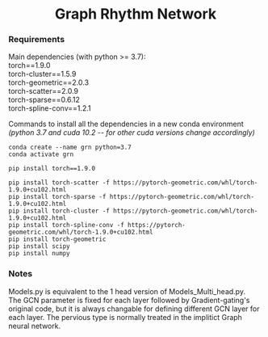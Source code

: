 <h1 align='center'> Graph Rhythm Network </h1>

### Requirements
Main dependencies (with python >= 3.7):<br />
torch==1.9.0<br />
torch-cluster==1.5.9<br />
torch-geometric==2.0.3<br />
torch-scatter==2.0.9<br />
torch-sparse==0.6.12<br />
torch-spline-conv==1.2.1<br />

Commands to install all the dependencies in a new conda environment <br />
*(python 3.7 and cuda 10.2 -- for other cuda versions change accordingly)*
```
conda create --name grn python=3.7
conda activate grn

pip install torch==1.9.0

pip install torch-scatter -f https://pytorch-geometric.com/whl/torch-1.9.0+cu102.html
pip install torch-sparse -f https://pytorch-geometric.com/whl/torch-1.9.0+cu102.html
pip install torch-cluster -f https://pytorch-geometric.com/whl/torch-1.9.0+cu102.html
pip install torch-spline-conv -f https://pytorch-geometric.com/whl/torch-1.9.0+cu102.html
pip install torch-geometric
pip install scipy
pip install numpy
```
### Notes
Models.py is equivalent to the 1 head version of Models_Multi_head.py.<br />
The GCN parameter is fixed for each layer followed by Gradient-gating's original code, but it is always changable for defining different GCN layer for each layer. The pervious type is normally treated in the implitict Graph neural network.<br />

